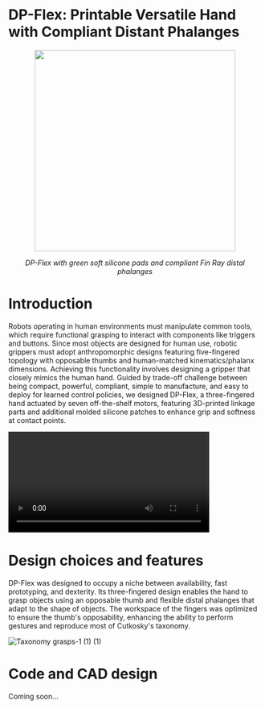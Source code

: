 # DP-Flex: Printable Versatile Hand with Compliant Distant Phalanges

<div style="text-align:center">
  <img src="https://github.com/user-attachments/assets/9f8e1a10-9b63-4a6d-a4ce-08d99411ee7c" width="400">
  <p><em>DP-Flex with green soft silicone pads and compliant Fin Ray distal phalanges</em></p>
</div>

# Introduction
  Robots operating in human environments must manipulate common tools, which require functional grasping to interact with components like triggers and buttons. Since most objects are designed for human use, robotic grippers must adopt anthropomorphic designs featuring five-fingered topology with opposable thumbs and human-matched kinematics/phalanx dimensions.
Achieving this functionality involves designing a gripper that closely mimics the human hand. Guided by trade-off challenge between being compact, powerful, compliant, simple to manufacture, and easy to deploy for learned control policies, we designed DP-Flex, a three-fingered hand actuated by seven off-the-shelf motors, featuring 3D-printed linkage parts and additional molded silicone patches to enhance grip and softness at contact points.



<video src="https://github.com/user-attachments/assets/5619b6c0-b0da-44ac-9927-6c34568c1e2d" width="400" controls></video>



# Design choices and features
  DP-Flex was designed to occupy a niche between availability, fast prototyping, and dexterity. Its three-fingered design enables the hand to grasp objects using an opposable thumb and flexible distal phalanges that adapt to the shape of objects. The workspace of the fingers was optimized to ensure the thumb's opposability, enhancing the ability to perform gestures and reproduce most of Cutkosky's taxonomy.


![Taxonomy grasps-1 (1) (1)](https://github.com/user-attachments/assets/dd0550e7-708e-4a49-8f80-989b7006b65e)

# Code and CAD design
Coming soon...
